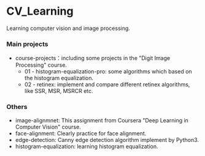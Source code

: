 # CV_Learning
Learning computer vision and image processing.

### Main projects
+ course-projects：including some projects in the "Digit Image Processing" course.
  - 01 - histogram-equalization-pro: some algorithms which based on the histogram equalization.
  - 02 - retinex: implement and compare different retinex algorithms, like SSR, MSR, MSRCR etc.
  
### Others
+ image-alignmnet: This assignment from Coursera "Deep Learning in Computer Vision" course.
+ face-alignment: Clearly practice for face alignment.
+ edge-detection: Canny edge detection algorithm implement by Python3.
+ histogram-equalization: learning histogram equalization.

